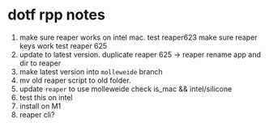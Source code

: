 # dotf rpp notes

1. make sure reaper works on intel mac.
    test reaper623
        make sure reaper keys work
    test reaper 625
2. update to latest version.
    duplicate reaper 625 -> reaper
        rename app and dir to reaper
3. make latest version into `molleweide` branch
4. mv old reaper script to old folder.
5. update `reaper` to use molleweide
    check is_mac && intel/silicone
5. test this on intel
6. install on M1
7. reaper cli?
